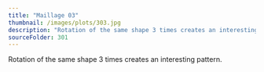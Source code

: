 ```yaml
---
title: "Maillage 03"
thumbnail: /images/plots/303.jpg
description: "Rotation of the same shape 3 times creates an interesting pattern."
sourceFolder: 301
---
```


Rotation of the same shape 3 times creates an interesting pattern.
